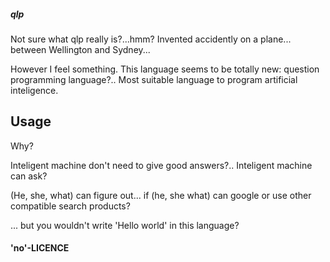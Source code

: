 ##### qlp

Not sure what qlp really is?...hmm? Invented accidently on a plane... between Wellington and Sydney... 

However I feel something. This language seems to be totally new: question programming language?.. Most suitable language to program artificial inteligence.

## Usage

Why?

Inteligent machine don't need to give good answers?.. Inteligent machine can ask?

(He, she, what) can figure out... if (he, she what) can google or use other compatible search products?

... but you wouldn't write 'Hello world' in this language?

#### 'no'-LICENCE


